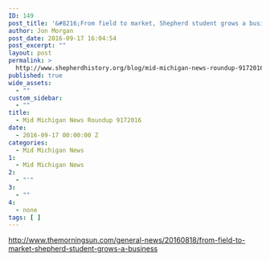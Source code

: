 ```yaml
---
ID: 149
post_title: '&#8216;From field to market, Shepherd student grows a business'
author: Jon Morgan
post_date: 2016-09-17 16:04:54
post_excerpt: ""
layout: post
permalink: >
  http://www.shepherdhistory.org/blog/mid-michigan-news-roundup-9172016/
published: true
wide_assets:
  - ""
custom_sidebar:
  - ""
title:
  - Mid Michigan News Roundup 9172016
date:
  - 2016-09-17 00:00:00 Z
categories:
  - Mid Michigan News
1:
  - Mid Michigan News
2:
  - "'"
3:
  - ""
4:
  - none
tags: [ ]
---
```

http://www.themorningsun.com/general-news/20160818/from-field-to-market-shepherd-student-grows-a-business